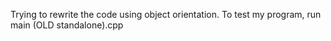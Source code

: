Trying to rewrite the code using object orientation. To test my program, run main (OLD standalone).cpp
